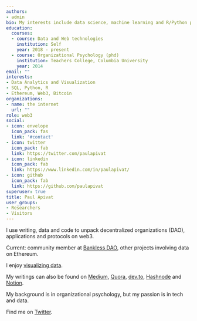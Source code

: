 ```yaml
---
authors:
- admin
bio: My interests include data science, machine learning and R/Python programming.
education:
  courses:
  - course: Data and Web technologies
    institution: Self
    year: 2018 - present
  - course: Organizational Psychology (phd)
    institution: Teachers College, Columbia University
    year: 2014
email: ""
interests:
- Data Analytics and Visualization
- SQL, Python, R
- Ethereum, Web3, Bitcoin 
organizations:
- name: the internet
  url: ""
role: web3 
social:
- icon: envelope
  icon_pack: fas
  link: '#contact'
- icon: twitter
  icon_pack: fab
  link: https://twitter.com/paulapivat
- icon: linkedin
  icon_pack: fab
  link: https://www.linkedin.com/in/paulapivat/
- icon: github
  icon_pack: fab
  link: https://github.com/paulapivat
superuser: true
title: Paul Apivat
user_groups:
- Researchers
- Visitors
---
```


I use writing, data and code to unpack decentralized organizations (DAO), applications and protocols on web3. 

Current: community member at [Bankless DAO](https://www.bankless.community/), other projects involving data on Ethereum. 

I enjoy [visualizing data](https://paulapivat.com/#gallery).

My writings can also be found on [Medium](https://paulapivat.medium.com/), [Quora](https://www.quora.com/profile/Paul-Apivat-Hanvongse), [dev.to](https://dev.to/paulapivat), [Hashnode](https://paulapivat.hashnode.dev/) and [Notion](https://www.notion.so/Paul-Apivat-ec46608c3ecc412488d3ef57cd53211f).


My background is in organizational psychology, but my passion is in tech and data. 

Find me on [Twitter](https://twitter.com/paulapivat).


